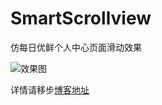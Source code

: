 # SmartScrollview
仿每日优鲜个人中心页面滑动效果

![效果图](https://img-blog.csdnimg.cn/20200530093713418.gif)

详情请移步[博客地址](https://blog.csdn.net/qq_33224517/article/details/106437047)

